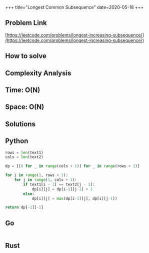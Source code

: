 +++
title="Longest Common Subsequence"
date=2020-05-18
+++

## Problem Link

[https://leetcode.com/problems/longest-increasing-subsequence/](https://leetcode.com/problems/longest-increasing-subsequence/)

## How to solve

## Complexity Analysis

## Time: O(N)

## Space: O(N)

## Solutions

## Python

``` python
rows = len(text1)
cols = len(text2)

dp = [[0 for _ in range(cols + 1)] for _ in range(rows + 1)]

for i in range(1, rows + 1):
    for j in range(1, cols + 1):
        if text1[i - 1] == text2[j - 1]:
            dp[i][j] = dp[i-1][j-1] + 1
        else:
            dp[i][j] = max(dp[i-1][j], dp[i][j-1])

return dp[-1][-1]
```

## Go

``` go

```

## Rust

``` rust

```
